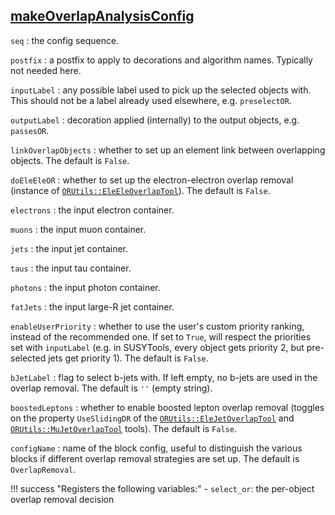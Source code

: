 ## [makeOverlapAnalysisConfig](https://acode-browser1.usatlas.bnl.gov/lxr/source/athena/PhysicsAnalysis/Algorithms/AsgAnalysisAlgorithms/python/OverlapAnalysisConfig.py)

`seq`
:   the config sequence.

`postfix`
:   a postfix to apply to decorations and algorithm names. Typically not needed here.

`inputLabel`
:   any possible label used to pick up the selected objects with. This should not be a label already used elsewhere, e.g. `preselectOR`.

`outputLabel`
:   decoration applied (internally) to the output objects, e.g. `passesOR`.

`linkOverlapObjects`
:   whether to set up an element link between overlapping objects. The default is `False`.

`doEleEleOR`
:   whether to set up the electron-electron overlap removal (instance of [`ORUtils::EleEleOverlapTool`](https://acode-browser1.usatlas.bnl.gov/lxr/source/athena/PhysicsAnalysis/AnalysisCommon/AssociationUtils/Root/EleEleOverlapTool.cxx)). The default is `False`.

`electrons`
:   the input electron container.

`muons`
:   the input muon container.

`jets`
:   the input jet container.

`taus`
:   the input tau container.

`photons`
:   the input photon container.

`fatJets`
:   the input large-R jet container.

`enableUserPriority`
:   whether to use the user's custom priority ranking, instead of the recommended one. If set to `True`, will respect the priorities set with `inputLabel` (e.g. in SUSYTools, every object gets priority 2, but pre-selected jets get priority 1). The default is `False`.

`bJetLabel`
:   flag to select b-jets with. If left empty, no b-jets are used in the overlap removal. The default is `''` (empty string).

`boostedLeptons`
:   whether to enable boosted lepton overlap removal (toggles on the property `UseSlidingDR` of the [`ORUtils::EleJetOverlapTool`](https://acode-browser1.usatlas.bnl.gov/lxr/source/athena/PhysicsAnalysis/AnalysisCommon/AssociationUtils/Root/EleJetOverlapTool.cxx) and [`ORUtils::MuJetOverlapTool`](https://acode-browser1.usatlas.bnl.gov/lxr/source/athena/PhysicsAnalysis/AnalysisCommon/AssociationUtils/Root/MuJetOverlapTool.cxx) tools). The default is `False`.

`configName`
:   name of the block config, useful to distinguish the various blocks if different overlap removal strategies are set up. The default is `OverlapRemoval`.

!!! success "Registers the following variables:"
    - `select_or`: the per-object overlap removal decision

